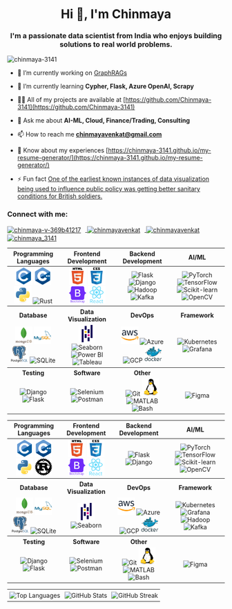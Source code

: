 <h1 align="center">Hi 👋, I'm Chinmaya</h1>
<h3 align="center">I'm a passionate data scientist from India who enjoys building solutions to real world problems.</h3>

<p align="left"> <img src="https://komarev.com/ghpvc/?username=chinmaya-3141&label=Profile%20views&color=0e75b6&style=flat" alt="chinmaya-3141" /> </p>

- 🔭 I’m currently working on [GraphRAGs](https://example.com/)

- 🌱 I’m currently learning **Cypher, Flask, Azure OpenAI, Scrapy**

- 👨‍💻 All of my projects are available at [https://github.com/Chinmaya-3141](https://github.com/Chinmaya-3141)

<!--
- 👯 I’m looking to collaborate on [(no active project at the moment)](https://example.com/)"

- 🤝 I’m looking for help with [(no active project at the moment)](https://example.com/)"

- 📝 I write articles on [https://example.com/](https://example.com/)"
-->

- 💬 Ask me about **AI-ML, Cloud, Finance/Trading, Consulting**

- 📫 How to reach me **chinmayavenkat@gmail.com**

- 📄 Know about my experiences [https://chinmaya-3141.github.io/my-resume-generator/](https://chinmaya-3141.github.io/my-resume-generator/)

- ⚡ Fun fact [One of the earliest known instances of data visualization being used to influence public policy was getting better sanitary conditions for British soldiers.](https://www.smithsonianmag.com/history/surprising-history-infographic-180959563/)

<h3 align="left">Connect with me:</h3>
<p align="left">
  <a href="https://linkedin.com/in/chinmaya-v-369b41217" target="blank">
    <img align="center" src="https://raw.githubusercontent.com/rahuldkjain/github-profile-readme-generator/master/src/images/icons/Social/linked-in-alt.svg" alt="chinmaya-v-369b41217" height="30" width="40" style="margin-right: 10px;" />
  </a>
  <a href="https://kaggle.com/chinmayavenkat" target="blank">
    <img align="center" src="https://raw.githubusercontent.com/rahuldkjain/github-profile-readme-generator/master/src/images/icons/Social/kaggle.svg" alt="chinmayavenkat" height="30" width="40" style="margin-right: 10px;" />
  </a>
  <a href="https://www.hackerrank.com/chinmayavenkat" target="blank">
    <img align="center" src="https://raw.githubusercontent.com/rahuldkjain/github-profile-readme-generator/master/src/images/icons/Social/hackerrank.svg" alt="chinmayavenkat" height="30" width="40" style="margin-right: 10px;" />
  </a>
  <a href="https://www.leetcode.com/chinmaya_3141" target="blank">
    <img align="center" src="https://raw.githubusercontent.com/rahuldkjain/github-profile-readme-generator/master/src/images/icons/Social/leet-code.svg" alt="chinmaya_3141" height="30" width="40" />
  </a>
</p>
<table>
  <thead>
    <tr>
      <th>Programming Languages</th>
      <th>Frontend Development</th>
      <th>Backend Development</th>
      <th>AI/ML</th>
    </tr>
  </thead>
  <tbody>
    <tr>
      <td align="center">
        <div>
          <img src="https://raw.githubusercontent.com/devicons/devicon/master/icons/c/c-original.svg" alt="C" width="40" height="40"/>
          <img src="https://raw.githubusercontent.com/devicons/devicon/master/icons/cplusplus/cplusplus-original.svg" alt="C++" width="40" height="40"/>
          <img src="https://raw.githubusercontent.com/devicons/devicon/master/icons/python/python-original.svg" alt="Python" width="40" height="40"/>
          <img src="https://upload.wikimedia.org/wikipedia/commons/0/0a/Original_Ferris.svg" alt="Rust" width="40" height="40"/>        </div>
      </td>
      <td align="center">
        <div>
          <img src="https://raw.githubusercontent.com/devicons/devicon/master/icons/html5/html5-original-wordmark.svg" alt="HTML5" width="40" height="40"/>
          <img src="https://raw.githubusercontent.com/devicons/devicon/master/icons/css3/css3-original-wordmark.svg" alt="CSS3" width="40" height="40"/>
          <img src="https://raw.githubusercontent.com/devicons/devicon/master/icons/bootstrap/bootstrap-plain-wordmark.svg" alt="Bootstrap" width="40" height="40"/>
          <img src="https://raw.githubusercontent.com/devicons/devicon/master/icons/react/react-original-wordmark.svg" alt="React" width="40" height="40"/>
        </div>
      </td>
      <td align="center">
        <div>
          <img src="https://www.vectorlogo.zone/logos/pocoo_flask/pocoo_flask-icon.svg" alt="Flask" width="40" height="40"/>
          <img src="https://cdn.worldvectorlogo.com/logos/django.svg" alt="Django" width="40" height="40"/>
          <img src="https://www.vectorlogo.zone/logos/apache_hadoop/apache_hadoop-icon.svg" alt="Hadoop" width="40" height="40"/>
          <img src="https://www.vectorlogo.zone/logos/apache_kafka/apache_kafka-icon.svg" alt="Kafka" width="40" height="40"/>
        </div>
      </td>
      <td align="center">
        <div>
          <img src="https://www.vectorlogo.zone/logos/pytorch/pytorch-icon.svg" alt="PyTorch" width="40" height="40"/>
          <img src="https://www.vectorlogo.zone/logos/tensorflow/tensorflow-icon.svg" alt="TensorFlow" width="40" height="40"/>
          <img src="https://upload.wikimedia.org/wikipedia/commons/0/05/Scikit_learn_logo_small.svg" alt="Scikit-learn" width="40" height="40"/>
          <img src="https://www.vectorlogo.zone/logos/opencv/opencv-icon.svg" alt="OpenCV" width="40" height="40"/>
        </div>
      </td>
    </tr>
    <tr>
      <th>Database</th>
      <th>Data Visualization</th>
      <th>DevOps</th>
      <th>Framework</th>
    </tr>
    <tr>
      <td align="center">
        <div>
          <img src="https://raw.githubusercontent.com/devicons/devicon/master/icons/mongodb/mongodb-original-wordmark.svg" alt="MongoDB" width="40" height="40"/>
          <img src="https://raw.githubusercontent.com/devicons/devicon/master/icons/mysql/mysql-original-wordmark.svg" alt="MySQL" width="40" height="40"/>
          <img src="https://raw.githubusercontent.com/devicons/devicon/master/icons/postgresql/postgresql-original-wordmark.svg" alt="PostgreSQL" width="40" height="40"/>
          <img src="https://www.vectorlogo.zone/logos/sqlite/sqlite-icon.svg" alt="SQLite" width="40" height="40"/>
        </div>
      </td>
      <td align="center">
        <div>
          <img src="https://raw.githubusercontent.com/devicons/devicon/2ae2a900d2f041da66e950e4d48052658d850630/icons/pandas/pandas-original.svg" alt="Pandas" width="40" height="40"/>
          <img src="https://seaborn.pydata.org/_images/logo-mark-lightbg.svg" alt="Seaborn" width="40" height="40"/>
          <img src="https://begincodingnow.com/wp-content/uploads/2017/09/New_Power_BI_Logosvg.png" alt="Power BI" width="40" height="40"/>          
          <img src="https://www.svgrepo.com/show/354428/tableau-icon.svg" alt="Tableau" width="40" height="40"/>
        </div>
      </td>
      <td align="center">
        <div>
          <img src="https://raw.githubusercontent.com/devicons/devicon/master/icons/amazonwebservices/amazonwebservices-original-wordmark.svg" alt="AWS" width="40" height="40"/>
          <img src="https://www.vectorlogo.zone/logos/microsoft_azure/microsoft_azure-icon.svg" alt="Azure" width="40" height="40"/>
          <img src="https://www.vectorlogo.zone/logos/google_cloud/google_cloud-icon.svg" alt="GCP" width="40" height="40"/>
          <img src="https://raw.githubusercontent.com/devicons/devicon/master/icons/docker/docker-original-wordmark.svg" alt="Docker" width="40" height="40"/>
        </div>
      </td>
      <td align="center">
        <div>
          <img src="https://www.vectorlogo.zone/logos/kubernetes/kubernetes-icon.svg" alt="Kubernetes" width="40" height="40"/>
          <img src="https://www.vectorlogo.zone/logos/grafana/grafana-icon.svg" alt="Grafana" width="40" height="40"/>
        </div>
      </td>
    </tr>
    <tr>
      <th>Testing</th>
      <th>Software</th>
      <th>Other</th>
      <th></th>
    </tr>
    <tr>
      <td align="center">
        <div>
          <img src="https://cdn.worldvectorlogo.com/logos/django.svg" alt="Django" width="40" height="40"/>
          <img src="https://www.vectorlogo.zone/logos/pocoo_flask/pocoo_flask-icon.svg" alt="Flask" width="40" height="40"/>
        </div>
      </td>
      <td align="center">
        <div>
          <img src="https://raw.githubusercontent.com/detain/svg-logos/780f25886640cef088af994181646db2f6b1a3f8/svg/selenium-logo.svg" alt="Selenium" width="40" height="40"/>
          <img src="https://www.vectorlogo.zone/logos/getpostman/getpostman-icon.svg" alt="Postman" width="40" height="40"/>
        </div>
      </td>
      <td align="center">
        <div>
          <img src="https://www.vectorlogo.zone/logos/git-scm/git-scm-icon.svg" alt="Git" width="40" height="40"/>
          <img src="https://raw.githubusercontent.com/devicons/devicon/master/icons/linux/linux-original.svg" alt="Linux" width="40" height="40"/>
          <img src="https://upload.wikimedia.org/wikipedia/commons/2/21/Matlab_Logo.png" alt="MATLAB" width="40" height="40"/>
          <img src="https://www.vectorlogo.zone/logos/gnu_bash/gnu_bash-icon.svg" alt="Bash" width="40" height="40"/>
        </div>
      </td>
      <td align="center">
        <div>
          <img src="https://www.vectorlogo.zone/logos/figma/figma-icon.svg" alt="Figma" width="40" height="40"/>
        </div>
      </td>
    </tr>
  </tbody>
</table>


<table>
  <thead>
    <tr>
      <th>Programming Languages</th>
      <th>Frontend Development</th>
      <th>Backend Development</th>
      <th>AI/ML</th>
    </tr>
  </thead>
  <tbody>
    <tr>
      <td align="center">
        <div>
          <img src="https://raw.githubusercontent.com/devicons/devicon/master/icons/c/c-original.svg" alt="C" width="40" height="40"/>
          <img src="https://raw.githubusercontent.com/devicons/devicon/master/icons/cplusplus/cplusplus-original.svg" alt="C++" width="40" height="40"/>
          <img src="https://raw.githubusercontent.com/devicons/devicon/master/icons/python/python-original.svg" alt="Python" width="40" height="40"/>
          <img src="https://raw.githubusercontent.com/devicons/devicon/master/icons/rust/rust-plain.svg" alt="Rust" width="40" height="40"/>
        </div>
      </td>
      <td align="center">
        <div>
          <img src="https://raw.githubusercontent.com/devicons/devicon/master/icons/html5/html5-original-wordmark.svg" alt="HTML5" width="40" height="40"/>
          <img src="https://raw.githubusercontent.com/devicons/devicon/master/icons/css3/css3-original-wordmark.svg" alt="CSS3" width="40" height="40"/>
          <img src="https://raw.githubusercontent.com/devicons/devicon/master/icons/bootstrap/bootstrap-plain-wordmark.svg" alt="Bootstrap" width="40" height="40"/>
          <img src="https://raw.githubusercontent.com/devicons/devicon/master/icons/react/react-original-wordmark.svg" alt="React" width="40" height="40"/>
        </div>
      </td>
      <td align="center">
        <div>
          <img src="https://www.vectorlogo.zone/logos/pocoo_flask/pocoo_flask-icon.svg" alt="Flask" width="40" height="40"/>
          <img src="https://cdn.worldvectorlogo.com/logos/django.svg" alt="Django" width="40" height="40"/>
        </div>
      </td>
      <td align="center">
        <div>
          <img src="https://www.vectorlogo.zone/logos/pytorch/pytorch-icon.svg" alt="PyTorch" width="40" height="40"/>
          <img src="https://www.vectorlogo.zone/logos/tensorflow/tensorflow-icon.svg" alt="TensorFlow" width="40" height="40"/>
          <img src="https://upload.wikimedia.org/wikipedia/commons/0/05/Scikit_learn_logo_small.svg" alt="Scikit-learn" width="40" height="40"/>
          <img src="https://www.vectorlogo.zone/logos/opencv/opencv-icon.svg" alt="OpenCV" width="40" height="40"/>
        </div>
      </td>
    </tr>
    <tr>
      <th>Database</th>
      <th>Data Visualization</th>
      <th>DevOps</th>
      <th>Framework</th>
    </tr>
    <tr>
      <td align="center">
        <div>
          <img src="https://raw.githubusercontent.com/devicons/devicon/master/icons/mongodb/mongodb-original-wordmark.svg" alt="MongoDB" width="40" height="40"/>
          <img src="https://raw.githubusercontent.com/devicons/devicon/master/icons/mysql/mysql-original-wordmark.svg" alt="MySQL" width="40" height="40"/>
          <img src="https://raw.githubusercontent.com/devicons/devicon/master/icons/postgresql/postgresql-original-wordmark.svg" alt="PostgreSQL" width="40" height="40"/>
          <img src="https://www.vectorlogo.zone/logos/sqlite/sqlite-icon.svg" alt="SQLite" width="40" height="40"/>
        </div>
      </td>
      <td align="center">
        <div>
          <img src="https://raw.githubusercontent.com/devicons/devicon/2ae2a900d2f041da66e950e4d48052658d850630/icons/pandas/pandas-original.svg" alt="Pandas" width="40" height="40"/>
          <img src="https://seaborn.pydata.org/_images/logo-mark-lightbg.svg" alt="Seaborn" width="40" height="40"/>
        </div>
      </td>
      <td align="center">
        <div>
          <img src="https://raw.githubusercontent.com/devicons/devicon/master/icons/amazonwebservices/amazonwebservices-original-wordmark.svg" alt="AWS" width="40" height="40"/>
          <img src="https://www.vectorlogo.zone/logos/microsoft_azure/microsoft_azure-icon.svg" alt="Azure" width="40" height="40"/>
          <img src="https://www.vectorlogo.zone/logos/google_cloud/google_cloud-icon.svg" alt="GCP" width="40" height="40"/>
          <img src="https://raw.githubusercontent.com/devicons/devicon/master/icons/docker/docker-original-wordmark.svg" alt="Docker" width="40" height="40"/>
        </div>
      </td>
      <td align="center">
        <div>
          <img src="https://www.vectorlogo.zone/logos/kubernetes/kubernetes-icon.svg" alt="Kubernetes" width="40" height="40"/>
          <img src="https://www.vectorlogo.zone/logos/grafana/grafana-icon.svg" alt="Grafana" width="40" height="40"/>
          <img src="https://www.vectorlogo.zone/logos/apache_hadoop/apache_hadoop-icon.svg" alt="Hadoop" width="40" height="40"/>
          <img src="https://www.vectorlogo.zone/logos/apache_kafka/apache_kafka-icon.svg" alt="Kafka" width="40" height="40"/>
        </div>
      </td>
    </tr>
    <tr>
      <th>Testing</th>
      <th>Software</th>
      <th>Other</th>
      <th></th>
    </tr>
    <tr>
      <td align="center">
        <div>
          <img src="https://cdn.worldvectorlogo.com/logos/django.svg" alt="Django" width="40" height="40"/>
          <img src="https://www.vectorlogo.zone/logos/pocoo_flask/pocoo_flask-icon.svg" alt="Flask" width="40" height="40"/>
        </div>
      </td>
      <td align="center">
        <div>
          <img src="https://raw.githubusercontent.com/detain/svg-logos/780f25886640cef088af994181646db2f6b1a3f8/svg/selenium-logo.svg" alt="Selenium" width="40" height="40"/>
          <img src="https://www.vectorlogo.zone/logos/getpostman/getpostman-icon.svg" alt="Postman" width="40" height="40"/>
        </div>
      </td>
      <td align="center">
        <div>
          <img src="https://www.vectorlogo.zone/logos/git-scm/git-scm-icon.svg" alt="Git" width="40" height="40"/>
          <img src="https://raw.githubusercontent.com/devicons/devicon/master/icons/linux/linux-original.svg" alt="Linux" width="40" height="40"/>
          <img src="https://upload.wikimedia.org/wikipedia/commons/2/21/Matlab_Logo.png" alt="MATLAB" width="40" height="40"/>
          <img src="https://www.vectorlogo.zone/logos/gnu_bash/gnu_bash-icon.svg" alt="Bash" width="40" height="40"/>
        </div>
      </td>
      <td align="center">
        <div>
          <img src="https://www.vectorlogo.zone/logos/figma/figma-icon.svg" alt="Figma" width="40" height="40"/>
        </div>
      </td>
    </tr>
  </tbody>
</table>




<!--
<table>
  <thead>
    <tr>
      <th>Programming Languages</th>
      <th>Frontend Development</th>
      <th>Backend Development</th>
      <th>AI/ML</th>
    </tr>
    <tr>
      <th>Database</th>
      <th>Data Visualization</th>
      <th>DevOps</th>
      <th>Frameworks</th>
    </tr>
    <tr>
      <th>Testing</th>
      <th>Software</th>
      <th>Other</th>
      <th></th>
    </tr>
  </thead>
  <tbody>
    <tr>
      <td align="center">
        <img src="https://raw.githubusercontent.com/devicons/devicon/master/icons/c/c-original.svg" alt="C" width="40" height="40"/>
        <br/>C
        <br/>
        <img src="https://raw.githubusercontent.com/devicons/devicon/master/icons/cplusplus/cplusplus-original.svg" alt="C++" width="40" height="40"/>
        <br/>C++
        <br/>
        <img src="https://raw.githubusercontent.com/devicons/devicon/master/icons/python/python-original.svg" alt="Python" width="40" height="40"/>
        <br/>Python
        <br/>
        <img src="https://raw.githubusercontent.com/devicons/devicon/master/icons/rust/rust-plain.svg" alt="Rust" width="40" height="40"/>
        <br/>Rust
      </td>
      <td align="center">
        <img src="https://raw.githubusercontent.com/devicons/devicon/master/icons/html5/html5-original-wordmark.svg" alt="HTML5" width="40" height="40"/>
        <br/>HTML5
        <br/>
        <img src="https://raw.githubusercontent.com/devicons/devicon/master/icons/css3/css3-original-wordmark.svg" alt="CSS3" width="40" height="40"/>
        <br/>CSS3
        <br/>
        <img src="https://raw.githubusercontent.com/devicons/devicon/master/icons/bootstrap/bootstrap-plain-wordmark.svg" alt="Bootstrap" width="40" height="40"/>
        <br/>Bootstrap
        <br/>
        <img src="https://raw.githubusercontent.com/devicons/devicon/master/icons/react/react-original-wordmark.svg" alt="React" width="40" height="40"/>
        <br/>React
      </td>
      <td align="center">
        <img src="https://www.vectorlogo.zone/logos/pocoo_flask/pocoo_flask-icon.svg" alt="Flask" width="40" height="40"/>
        <br/>Flask
        <br/>
        <img src="https://cdn.worldvectorlogo.com/logos/django.svg" alt="Django" width="40" height="40"/>
        <br/>Django
      </td>
      <td align="center">
        <img src="https://www.vectorlogo.zone/logos/pytorch/pytorch-icon.svg" alt="PyTorch" width="40" height="40"/>
        <br/>PyTorch
        <br/>
        <img src="https://www.vectorlogo.zone/logos/tensorflow/tensorflow-icon.svg" alt="TensorFlow" width="40" height="40"/>
        <br/>TensorFlow
        <br/>
        <img src="https://upload.wikimedia.org/wikipedia/commons/0/05/Scikit_learn_logo_small.svg" alt="Scikit-learn" width="40" height="40"/>
        <br/>Scikit-learn
        <br/>
        <img src="https://www.vectorlogo.zone/logos/opencv/opencv-icon.svg" alt="OpenCV" width="40" height="40"/>
        <br/>OpenCV
      </td>
    </tr>
    <tr>
      <td align="center">
        <img src="https://raw.githubusercontent.com/devicons/devicon/master/icons/mongodb/mongodb-original-wordmark.svg" alt="MongoDB" width="40" height="40"/>
        <br/>MongoDB
        <br/>
        <img src="https://raw.githubusercontent.com/devicons/devicon/master/icons/mysql/mysql-original-wordmark.svg" alt="MySQL" width="40" height="40"/>
        <br/>MySQL
        <br/>
        <img src="https://raw.githubusercontent.com/devicons/devicon/master/icons/postgresql/postgresql-original-wordmark.svg" alt="PostgreSQL" width="40" height="40"/>
        <br/>PostgreSQL
        <br/>
        <img src="https://www.vectorlogo.zone/logos/sqlite/sqlite-icon.svg" alt="SQLite" width="40" height="40"/>
        <br/>SQLite
      </td>
      <td align="center">
        <img src="https://raw.githubusercontent.com/devicons/devicon/2ae2a900d2f041da66e950e4d48052658d850630/icons/pandas/pandas-original.svg" alt="Pandas" width="40" height="40"/>
        <br/>Pandas
        <br/>
        <img src="https://seaborn.pydata.org/_images/logo-mark-lightbg.svg" alt="Seaborn" width="40" height="40"/>
        <br/>Seaborn
      </td>
      <td align="center">
        <img src="https://raw.githubusercontent.com/devicons/devicon/master/icons/amazonwebservices/amazonwebservices-original-wordmark.svg" alt="AWS" width="40" height="40"/>
        <br/>AWS
        <br/>
        <img src="https://www.vectorlogo.zone/logos/microsoft_azure/microsoft_azure-icon.svg" alt="Azure" width="40" height="40"/>
        <br/>Azure
        <br/>
        <img src="https://www.vectorlogo.zone/logos/google_cloud/google_cloud-icon.svg" alt="GCP" width="40" height="40"/>
        <br/>GCP
        <br/>
        <img src="https://raw.githubusercontent.com/devicons/devicon/master/icons/docker/docker-original-wordmark.svg" alt="Docker" width="40" height="40"/>
        <br/>Docker
      </td>
      <td align="center">
        <img src="https://www.vectorlogo.zone/logos/kubernetes/kubernetes-icon.svg" alt="Kubernetes" width="40" height="40"/>
        <br/>Kubernetes
        <br/>
        <img src="https://www.vectorlogo.zone/logos/grafana/grafana-icon.svg" alt="Grafana" width="40" height="40"/>
        <br/>Grafana
        <br/>
        <img src="https://www.vectorlogo.zone/logos/apache_hadoop/apache_hadoop-icon.svg" alt="Hadoop" width="40" height="40"/>
        <br/>Hadoop
        <br/>
        <img src="https://www.vectorlogo.zone/logos/apache_kafka/apache_kafka-icon.svg" alt="Kafka" width="40" height="40"/>
        <br/>Kafka
      </td>
    </tr>
    <tr>
      <td align="center">
        <img src="https://cdn.worldvectorlogo.com/logos/django.svg" alt="Django" width="40" height="40"/>
        <br/>Django
        <br/>
        <img src="https://www.vectorlogo.zone/logos/pocoo_flask/pocoo_flask-icon.svg" alt="Flask" width="40" height="40"/>
        <br/>Flask
      </td>
      <td align="center">
        <img src="https://raw.githubusercontent.com/detain/svg-logos/780f25886640cef088af994181646db2f6b1a3f8/svg/selenium-logo.svg" alt="Selenium" width="40" height="40"/>
        <br/>Selenium
        <br/>
        <img src="https://www.vectorlogo.zone/logos/getpostman/getpostman-icon.svg" alt="Postman" width="40" height="40"/>
        <br/>Postman
      </td>
      <td align="center">
        <img src="https://www.vectorlogo.zone/logos/git-scm/git-scm-icon.svg" alt="Git" width="40" height="40"/>
        <br/>Git
        <br/>
        <img src="https://raw.githubusercontent.com/devicons/devicon/master/icons/linux/linux-original.svg" alt="Linux" width="40" height="40"/>
        <br/>Linux
        <br/>
        <img src="https://upload.wikimedia.org/wikipedia/commons/2/21/Matlab_Logo.png" alt="MATLAB" width="40" height="40"/>
        <br/>MATLAB
        <br/>
        <img src="https://www.vectorlogo.zone/logos/gnu_bash/gnu_bash-icon.svg" alt="Bash" width="40" height="40"/>
        <br/>Bash
      </td>
      <td align="center">
        <img src="https://www.vectorlogo.zone/logos/figma/figma-icon.svg" alt="Figma" width="40" height="40"/>
        <br/>Figma
      </td>
    </tr>
  </tbody>
</table>
-->

<!--
<table>
  <thead>
    <tr>
      <th>Programming Languages</th>
      <th>Frontend Development</th>
      <th>Backend Development</th>
      <th>AI/ML</th>
      <th>Database</th>
      <th>Data Visualization</th>
      <th>DevOps</th>
      <th>Framework</th>
      <th>Testing</th>
      <th>Software</th>
      <th>Other</th>
    </tr>
  </thead>
  <tbody>
    <tr>
      <td align="center">
        <img src="https://raw.githubusercontent.com/devicons/devicon/master/icons/c/c-original.svg" alt="C" width="40" height="40"/>
        <br/>C
        <br/>
        <img src="https://raw.githubusercontent.com/devicons/devicon/master/icons/cplusplus/cplusplus-original.svg" alt="C++" width="40" height="40"/>
        <br/>C++
        <br/>
        <img src="https://raw.githubusercontent.com/devicons/devicon/master/icons/python/python-original.svg" alt="Python" width="40" height="40"/>
        <br/>Python
        <br/>
        <img src="https://raw.githubusercontent.com/devicons/devicon/master/icons/rust/rust-plain.svg" alt="Rust" width="40" height="40"/>
        <br/>Rust
      </td>
      <td align="center">
        <img src="https://raw.githubusercontent.com/devicons/devicon/master/icons/html5/html5-original-wordmark.svg" alt="HTML5" width="40" height="40"/>
        <br/>HTML5
        <br/>
        <img src="https://raw.githubusercontent.com/devicons/devicon/master/icons/css3/css3-original-wordmark.svg" alt="CSS3" width="40" height="40"/>
        <br/>CSS3
        <br/>
        <img src="https://raw.githubusercontent.com/devicons/devicon/master/icons/bootstrap/bootstrap-plain-wordmark.svg" alt="Bootstrap" width="40" height="40"/>
        <br/>Bootstrap
        <br/>
        <img src="https://raw.githubusercontent.com/devicons/devicon/master/icons/react/react-original-wordmark.svg" alt="React" width="40" height="40"/>
        <br/>React
      </td>
      <td align="center">
        <img src="https://www.vectorlogo.zone/logos/pocoo_flask/pocoo_flask-icon.svg" alt="Flask" width="40" height="40"/>
        <br/>Flask
        <br/>
        <img src="https://cdn.worldvectorlogo.com/logos/django.svg" alt="Django" width="40" height="40"/>
        <br/>Django
      </td>
      <td align="center">
        <img src="https://www.vectorlogo.zone/logos/pytorch/pytorch-icon.svg" alt="PyTorch" width="40" height="40"/>
        <br/>PyTorch
        <br/>
        <img src="https://www.vectorlogo.zone/logos/tensorflow/tensorflow-icon.svg" alt="TensorFlow" width="40" height="40"/>
        <br/>TensorFlow
        <br/>
        <img src="https://upload.wikimedia.org/wikipedia/commons/0/05/Scikit_learn_logo_small.svg" alt="Scikit-learn" width="40" height="40"/>
        <br/>Scikit-learn
        <br/>
        <img src="https://www.vectorlogo.zone/logos/opencv/opencv-icon.svg" alt="OpenCV" width="40" height="40"/>
        <br/>OpenCV
      </td>
      <td align="center">
        <img src="https://raw.githubusercontent.com/devicons/devicon/master/icons/mongodb/mongodb-original-wordmark.svg" alt="MongoDB" width="40" height="40"/>
        <br/>MongoDB
        <br/>
        <img src="https://raw.githubusercontent.com/devicons/devicon/master/icons/mysql/mysql-original-wordmark.svg" alt="MySQL" width="40" height="40"/>
        <br/>MySQL
        <br/>
        <img src="https://raw.githubusercontent.com/devicons/devicon/master/icons/postgresql/postgresql-original-wordmark.svg" alt="PostgreSQL" width="40" height="40"/>
        <br/>PostgreSQL
        <br/>
        <img src="https://www.vectorlogo.zone/logos/sqlite/sqlite-icon.svg" alt="SQLite" width="40" height="40"/>
        <br/>SQLite
      </td>
      <td align="center">
        <img src="https://raw.githubusercontent.com/devicons/devicon/2ae2a900d2f041da66e950e4d48052658d850630/icons/pandas/pandas-original.svg" alt="Pandas" width="40" height="40"/>
        <br/>Pandas
        <br/>
        <img src="https://seaborn.pydata.org/_images/logo-mark-lightbg.svg" alt="Seaborn" width="40" height="40"/>
        <br/>Seaborn
      </td>
      <td align="center">
        <img src="https://raw.githubusercontent.com/devicons/devicon/master/icons/amazonwebservices/amazonwebservices-original-wordmark.svg" alt="AWS" width="40" height="40"/>
        <br/>AWS
        <br/>
        <img src="https://www.vectorlogo.zone/logos/microsoft_azure/microsoft_azure-icon.svg" alt="Azure" width="40" height="40"/>
        <br/>Azure
        <br/>
        <img src="https://www.vectorlogo.zone/logos/google_cloud/google_cloud-icon.svg" alt="GCP" width="40" height="40"/>
        <br/>GCP
        <br/>
        <img src="https://raw.githubusercontent.com/devicons/devicon/master/icons/docker/docker-original-wordmark.svg" alt="Docker" width="40" height="40"/>
        <br/>Docker
        <br/>
        <img src="https://www.vectorlogo.zone/logos/kubernetes/kubernetes-icon.svg" alt="Kubernetes" width="40" height="40"/>
        <br/>Kubernetes
        <br/>
        <img src="https://www.vectorlogo.zone/logos/grafana/grafana-icon.svg" alt="Grafana" width="40" height="40"/>
        <br/>Grafana
        <br/>
        <img src="https://www.vectorlogo.zone/logos/apache_hadoop/apache_hadoop-icon.svg" alt="Hadoop" width="40" height="40"/>
        <br/>Hadoop
        <br/>
        <img src="https://www.vectorlogo.zone/logos/apache_kafka/apache_kafka-icon.svg" alt="Kafka" width="40" height="40"/>
        <br/>Kafka
      </td>
      <td align="center">
        <img src="https://cdn.worldvectorlogo.com/logos/django.svg" alt="Django" width="40" height="40"/>
        <br/>Django
        <br/>
        <img src="https://www.vectorlogo.zone/logos/pocoo_flask/pocoo_flask-icon.svg" alt="Flask" width="40" height="40"/>
        <br/>Flask
        <br/>
        <img src="https://raw.githubusercontent.com/devicons/devicon/master/icons/react/react-original-wordmark.svg" alt="React" width="40" height="40"/>
        <br/>React
      </td>
      <td align="center">
        <img src="https://raw.githubusercontent.com/detain/svg-logos/780f25886640cef088af994181646db2f6b1a3f8/svg/selenium-logo.svg" alt="Selenium" width="40" height="40"/>
        <br/>Selenium
        <br/>
        <img src="https://www.vectorlogo.zone/logos/getpostman/getpostman-icon.svg" alt="Postman" width="40" height="40"/>
        <br/>Postman
      </td>
      <td align="center">
        <img src="https://www.vectorlogo.zone/logos/git-scm/git-scm-icon.svg" alt="Git" width="40" height="40"/>
        <br/>Git
        <br/>
        <img src="https://raw.githubusercontent.com/devicons/devicon/master/icons/linux/linux-original.svg" alt="Linux" width="40" height="40"/>
        <br/>Linux
        <br/>
        <img src="https://upload.wikimedia.org/wikipedia/commons/2/21/Matlab_Logo.png" alt="MATLAB" width="40" height="40"/>
        <br/>MATLAB
        <br/>
        <img src="https://www.vectorlogo.zone/logos/gnu_bash/gnu_bash-icon.svg" alt="Bash" width="40" height="40"/>
        <br/>Bash
        <br/>
        <img src="https://www.vectorlogo.zone/logos/figma/figma-icon.svg" alt="Figma" width="40" height="40"/>
        <br/>Figma
      </td>
    </tr>
  </tbody>
</table>
-->


<!--
<h3 align="left">Connect with me:</h3>
<p align="left">
<a href="https://linkedin.com/in/chinmaya-v-369b41217" target="blank"><img align="center" src="https://raw.githubusercontent.com/rahuldkjain/github-profile-readme-generator/master/src/images/icons/Social/linked-in-alt.svg" alt="chinmaya-v-369b41217" height="30" width="40" /></a>
<a href="https://kaggle.com/chinmayavenkat" target="blank"><img align="center" src="https://raw.githubusercontent.com/rahuldkjain/github-profile-readme-generator/master/src/images/icons/Social/kaggle.svg" alt="chinmayavenkat" height="30" width="40" /></a>
<a href="https://www.hackerrank.com/chinmayavenkat" target="blank"><img align="center" src="https://raw.githubusercontent.com/rahuldkjain/github-profile-readme-generator/master/src/images/icons/Social/hackerrank.svg" alt="chinmayavenkat" height="30" width="40" /></a>
<a href="https://www.leetcode.com/chinmaya_3141" target="blank"><img align="center" src="https://raw.githubusercontent.com/rahuldkjain/github-profile-readme-generator/master/src/images/icons/Social/leet-code.svg" alt="chinmaya_3141" height="30" width="40" /></a>
</p>

<h3 align="left">Languages and Tools:</h3>
<p align="left"> <a href="https://aws.amazon.com" target="_blank" rel="noreferrer"> <img src="https://raw.githubusercontent.com/devicons/devicon/master/icons/amazonwebservices/amazonwebservices-original-wordmark.svg" alt="aws" width="40" height="40"/> </a> <a href="https://azure.microsoft.com/en-in/" target="_blank" rel="noreferrer"> <img src="https://www.vectorlogo.zone/logos/microsoft_azure/microsoft_azure-icon.svg" alt="azure" width="40" height="40"/> </a> <a href="https://www.gnu.org/software/bash/" target="_blank" rel="noreferrer"> <img src="https://www.vectorlogo.zone/logos/gnu_bash/gnu_bash-icon.svg" alt="bash" width="40" height="40"/> </a> <a href="https://getbootstrap.com" target="_blank" rel="noreferrer"> <img src="https://raw.githubusercontent.com/devicons/devicon/master/icons/bootstrap/bootstrap-plain-wordmark.svg" alt="bootstrap" width="40" height="40"/> </a> <a href="https://www.cprogramming.com/" target="_blank" rel="noreferrer"> <img src="https://raw.githubusercontent.com/devicons/devicon/master/icons/c/c-original.svg" alt="c" width="40" height="40"/> </a> <a href="https://www.w3schools.com/cpp/" target="_blank" rel="noreferrer"> <img src="https://raw.githubusercontent.com/devicons/devicon/master/icons/cplusplus/cplusplus-original.svg" alt="cplusplus" width="40" height="40"/> </a> <a href="https://www.w3schools.com/css/" target="_blank" rel="noreferrer"> <img src="https://raw.githubusercontent.com/devicons/devicon/master/icons/css3/css3-original-wordmark.svg" alt="css3" width="40" height="40"/> </a> <a href="https://www.djangoproject.com/" target="_blank" rel="noreferrer"> <img src="https://cdn.worldvectorlogo.com/logos/django.svg" alt="django" width="40" height="40"/> </a> <a href="https://www.docker.com/" target="_blank" rel="noreferrer"> <img src="https://raw.githubusercontent.com/devicons/devicon/master/icons/docker/docker-original-wordmark.svg" alt="docker" width="40" height="40"/> </a> <a href="https://www.figma.com/" target="_blank" rel="noreferrer"> <img src="https://www.vectorlogo.zone/logos/figma/figma-icon.svg" alt="figma" width="40" height="40"/> </a> <a href="https://flask.palletsprojects.com/" target="_blank" rel="noreferrer"> <img src="https://www.vectorlogo.zone/logos/pocoo_flask/pocoo_flask-icon.svg" alt="flask" width="40" height="40"/> </a> <a href="https://cloud.google.com" target="_blank" rel="noreferrer"> <img src="https://www.vectorlogo.zone/logos/google_cloud/google_cloud-icon.svg" alt="gcp" width="40" height="40"/> </a> <a href="https://git-scm.com/" target="_blank" rel="noreferrer"> <img src="https://www.vectorlogo.zone/logos/git-scm/git-scm-icon.svg" alt="git" width="40" height="40"/> </a> <a href="https://grafana.com" target="_blank" rel="noreferrer"> <img src="https://www.vectorlogo.zone/logos/grafana/grafana-icon.svg" alt="grafana" width="40" height="40"/> </a> <a href="https://hadoop.apache.org/" target="_blank" rel="noreferrer"> <img src="https://www.vectorlogo.zone/logos/apache_hadoop/apache_hadoop-icon.svg" alt="hadoop" width="40" height="40"/> </a> <a href="https://www.w3.org/html/" target="_blank" rel="noreferrer"> <img src="https://raw.githubusercontent.com/devicons/devicon/master/icons/html5/html5-original-wordmark.svg" alt="html5" width="40" height="40"/> </a> <a href="https://kafka.apache.org/" target="_blank" rel="noreferrer"> <img src="https://www.vectorlogo.zone/logos/apache_kafka/apache_kafka-icon.svg" alt="kafka" width="40" height="40"/> </a> <a href="https://kubernetes.io" target="_blank" rel="noreferrer"> <img src="https://www.vectorlogo.zone/logos/kubernetes/kubernetes-icon.svg" alt="kubernetes" width="40" height="40"/> </a> <a href="https://www.linux.org/" target="_blank" rel="noreferrer"> <img src="https://raw.githubusercontent.com/devicons/devicon/master/icons/linux/linux-original.svg" alt="linux" width="40" height="40"/> </a> <a href="https://www.mathworks.com/" target="_blank" rel="noreferrer"> <img src="https://upload.wikimedia.org/wikipedia/commons/2/21/Matlab_Logo.png" alt="matlab" width="40" height="40"/> </a> <a href="https://www.mongodb.com/" target="_blank" rel="noreferrer"> <img src="https://raw.githubusercontent.com/devicons/devicon/master/icons/mongodb/mongodb-original-wordmark.svg" alt="mongodb" width="40" height="40"/> </a> <a href="https://www.mysql.com/" target="_blank" rel="noreferrer"> <img src="https://raw.githubusercontent.com/devicons/devicon/master/icons/mysql/mysql-original-wordmark.svg" alt="mysql" width="40" height="40"/> </a> <a href="https://opencv.org/" target="_blank" rel="noreferrer"> <img src="https://www.vectorlogo.zone/logos/opencv/opencv-icon.svg" alt="opencv" width="40" height="40"/> </a> <a href="https://pandas.pydata.org/" target="_blank" rel="noreferrer"> <img src="https://raw.githubusercontent.com/devicons/devicon/2ae2a900d2f041da66e950e4d48052658d850630/icons/pandas/pandas-original.svg" alt="pandas" width="40" height="40"/> </a> <a href="https://www.postgresql.org" target="_blank" rel="noreferrer"> <img src="https://raw.githubusercontent.com/devicons/devicon/master/icons/postgresql/postgresql-original-wordmark.svg" alt="postgresql" width="40" height="40"/> </a> <a href="https://postman.com" target="_blank" rel="noreferrer"> <img src="https://www.vectorlogo.zone/logos/getpostman/getpostman-icon.svg" alt="postman" width="40" height="40"/> </a> <a href="https://www.python.org" target="_blank" rel="noreferrer"> <img src="https://raw.githubusercontent.com/devicons/devicon/master/icons/python/python-original.svg" alt="python" width="40" height="40"/> </a> <a href="https://pytorch.org/" target="_blank" rel="noreferrer"> <img src="https://www.vectorlogo.zone/logos/pytorch/pytorch-icon.svg" alt="pytorch" width="40" height="40"/> </a> <a href="https://reactjs.org/" target="_blank" rel="noreferrer"> <img src="https://raw.githubusercontent.com/devicons/devicon/master/icons/react/react-original-wordmark.svg" alt="react" width="40" height="40"/> </a> <a href="https://www.rust-lang.org" target="_blank" rel="noreferrer"> <img src="https://raw.githubusercontent.com/devicons/devicon/master/icons/rust/rust-plain.svg" alt="rust" width="40" height="40"/> </a> <a href="https://scikit-learn.org/" target="_blank" rel="noreferrer"> <img src="https://upload.wikimedia.org/wikipedia/commons/0/05/Scikit_learn_logo_small.svg" alt="scikit_learn" width="40" height="40"/> </a> <a href="https://seaborn.pydata.org/" target="_blank" rel="noreferrer"> <img src="https://seaborn.pydata.org/_images/logo-mark-lightbg.svg" alt="seaborn" width="40" height="40"/> </a> <a href="https://www.selenium.dev" target="_blank" rel="noreferrer"> <img src="https://raw.githubusercontent.com/detain/svg-logos/780f25886640cef088af994181646db2f6b1a3f8/svg/selenium-logo.svg" alt="selenium" width="40" height="40"/> </a> <a href="https://www.sqlite.org/" target="_blank" rel="noreferrer"> <img src="https://www.vectorlogo.zone/logos/sqlite/sqlite-icon.svg" alt="sqlite" width="40" height="40"/> </a> <a href="https://www.tensorflow.org" target="_blank" rel="noreferrer"> <img src="https://www.vectorlogo.zone/logos/tensorflow/tensorflow-icon.svg" alt="tensorflow" width="40" height="40"/> </a> </p>
-->
<!--
[comment]: # (<p><img align="left" src="https://github-readme-stats.vercel.app/api/top-langs?username=chinmaya-3141&show_icons=true&locale=en&layout=compact" alt="chinmaya-3141" /></p>)

[comment]: # (<p>&nbsp;<img align="center" src="https://github-readme-stats.vercel.app/api?username=chinmaya-3141&show_icons=true&locale=en" alt="chinmaya-3141" /></p>)

[comment]: # (<p><img align="center" src="https://github-readme-streak-stats.herokuapp.com/?user=chinmaya-3141&" alt="chinmaya-3141" /></p>)
-->

<table align="center">
  <tr>
    <td align="center" style="padding: 5px;">
      <img width="275" src="https://github-readme-stats.vercel.app/api/top-langs?username=chinmaya-3141&show_icons=true&locale=en&layout=compact" alt="Top Languages" />
    </td>
    <td align="center" style="padding: 5px;">
      <img width="310" src="https://github-readme-stats.vercel.app/api?username=chinmaya-3141&show_icons=true&locale=en" alt="GitHub Stats" />
    </td>
    <td align="center" style="padding: 5px;">
      <img width="325" src="https://github-readme-streak-stats.herokuapp.com/?user=chinmaya-3141" alt="GitHub Streak" />
    </td>
  </tr>
</table>

<!-- Cards in a table 
<table align="center">
  <tr>
    <td>
      <img src="https://github-readme-stats.vercel.app/api/top-langs?username=chinmaya-3141&show_icons=true&locale=en&layout=compact" alt="Top Languages" />
    </td>
    <td>
      <img src="https://github-readme-stats.vercel.app/api?username=chinmaya-3141&show_icons=true&locale=en" alt="GitHub Stats" />
    </td>
    <td>
        <img src="https://github-readme-streak-stats.herokuapp.com/?user=chinmaya-3141" alt="GitHub Streak" />
    </td>
  </tr>
</table>
-->

<!--
<p align="center">
  <img src="https://github-readme-streak-stats.herokuapp.com/?user=chinmaya-3141" alt="GitHub Streak" />
</p>
-->

<!---
Chinmaya-3141/Chinmaya-3141 is a ✨ special ✨ repository because its `README.md` (this file) appears on your GitHub profile.
You can click the Preview link to take a look at your changes.
--->
